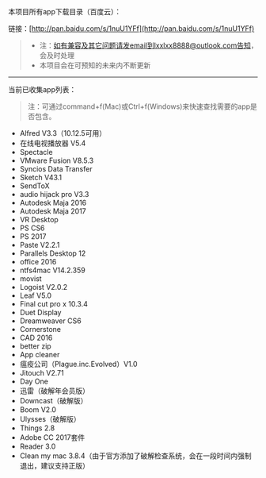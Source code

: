 本项目所有app下载目录（百度云）：

链接：[http://pan.baidu.com/s/1nuU1YFf](http://pan.baidu.com/s/1nuU1YFf)

> - 注：如有兼容及其它问题请发email到lxxlxx8888@outlook.com告知，会及时处理
> - 本项目会在可预知的未来内不断更新

------
当前已收集app列表： 
> 注：可通过command+f(Mac)或Ctrl+f(Windows)来快速查找需要的app是否包含。

- Alfred V3.3（10.12.5可用）
- 在线电视播放器 V5.4
- Spectacle
- VMware Fusion V8.5.3
- Syncios Data Transfer
- Sketch V43.1
- SendToX
- audio hijack pro V3.3
- Autodesk Maja 2016
- Autodesk Maja 2017
- VR Desktop
- PS CS6
- PS 2017
- Paste V2.2.1
- Parallels Desktop 12
- office 2016
- ntfs4mac V14.2.359
- movist
- Logoist V2.0.2
- Leaf V5.0
- Final cut pro x 10.3.4
- Duet Display
- Dreamweaver CS6
- Cornerstone
- CAD 2016
- better zip
- App cleaner
- 瘟疫公司（Plague.inc.Evolved）V1.0
- Jitouch V2.71
- Day One
- 迅雷（破解年会员版）
- Downcast（破解版）
- Boom V2.0
- Ulysses（破解版）
- Things 2.8
- Adobe CC 2017套件
- Reader 3.0
- Clean my mac 3.8.4（由于官方添加了破解检查系统，会在一段时间内强制退出，建议支持正版）
